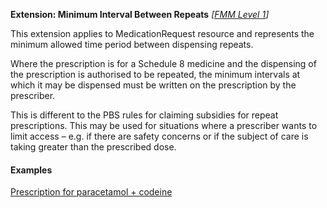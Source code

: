 **Extension: Minimum Interval Between Repeats**  *[[FMM Level 1](guidance.html)]*

This extension applies to MedicationRequest resource and represents the minimum allowed time period between dispensing repeats.

Where the prescription is for a Schedule 8 medicine and the dispensing of the prescription is authorised to be repeated, the minimum intervals at which it may be dispensed must be written on the prescription by the prescriber.

This is different to the PBS rules for claiming subsidies for repeat prescriptions. This may be used for situations where a prescriber wants to limit access – e.g. if there are safety concerns or if the subject of care is taking greater than the prescribed dose.


#### Examples

[Prescription for paracetamol + codeine](MedicationRequest-medicationrequest-example0.html)